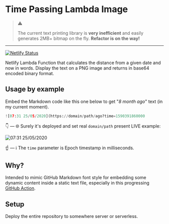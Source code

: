 # Time Passing Lambda Image

> :warning:
>
> The current text printing library is **very inefficient** and easily generates 2MB+ bitmap on the fly. **Refactor is on the way!**

---

[![Netlify Status](https://api.netlify.com/api/v1/badges/41464f3c-f6ff-48b7-a11e-d9fd7fae7fd0/deploy-status)](https://app.netlify.com/sites/time-passing/deploys)

Netlify Lambda Function that calculates the distance from a given date and now in words. Display the text on a PNG image and returns in base64 encoded binary format.

## Usage by example

Embed the Markdown code like this one below to get "_8 month ago_" text (in my current moment).

```py
![07:31 25/05/2020](https://domain/path/ago?time=1590391860000
```

:point_down: — :globe_with_meridians: Surely it's deployed and set real `domain/path` present LIVE example:

![07:31 25/05/2020](https://time-passing.netlify.app/.netlify/functions/ago?time=1590391860000)

:point_up: — :information_source: The `time` parameter is Epoch timestamp in milliseconds.


## Why?

Intended to mimic GitHub Markdown font style for embedding some dynamic content inside a static text file, especially in this progressing [GitHub Action](https://github.com/SubZtep/my-repos-action).

## Setup

Deploy the entire repository to somewhere server or serverless.
